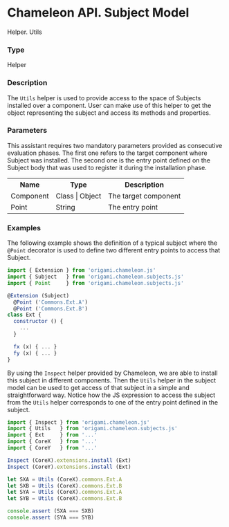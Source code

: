 # Chameleon API. Subject Model

<p class="lead">Helper. Utils</p>

### Type

  Helper

### Description

The `Utils` helper is used to provide access to the space of Subjects installed over a component. User can make use of this helper to get the object representing the subject and access its methods and properties.

### Parameters

This assistant requires two mandatory parameters provided as consecutive evaluation phases. The first one refers to the target component where Subject was installed. The second one is the entry point defined on the Subject body that was used to register it during the installation phase.

<table>
  <tr>
    <th>Name</th>
    <th>Type</th>
    <th>Description</th>
  </tr>
  <tr>
    <td>Component</td>
    <td>Class | Object</td>
    <td>The target component</td>
  </tr>
  <tr>
    <td>Point</td>
    <td>String</td>
    <td>The entry point</td>
  </tr>
</table>


### Examples

The following example shows the definition of a typical subject where the `@Point` decorator is used to define two different entry points to access that Subject.

```Javascript
import { Extension } from 'origami.chameleon.js'
import { Subject   } from 'origami.chameleon.subjects.js'
import { Point     } from 'origami.chameleon.subjects.js'

@Extension (Subject)
  @Point ('Commons.Ext.A')
  @Point ('Commons.Ext.B')
class Ext {
  constructor () {
    ...
  }

  fx (x) { ... }
  fy (x) { ... }
}
```

By using the `Inspect` helper provided by Chameleon, we are able to install this subject in different components. Then the `Utils` helper in the subject model can be used to get access of that subject in a simple and straightforward way. Notice how the JS expression to access the subject from the `Utils` helper corresponds to one of the entry point defined in the subject.    

```Javascript
import { Inspect } from 'origami.chameleon.js'
import { Utils   } from 'origami.chameleon.subjects.js'
import { Ext     } from '...'
import { CoreX   } from '...'
import { CoreY   } from '...'

Inspect (CoreX).extensions.install (Ext)
Inspect (CoreY).extensions.install (Ext)

let SXA = Utils (CoreX).commons.Ext.A
let SXB = Utils (CoreX).commons.Ext.B
let SYA = Utils (CoreX).commons.Ext.A
let SYB = Utils (CoreX).commons.Ext.B

console.assert (SXA === SXB)
console.assert (SYA === SYB)
```
